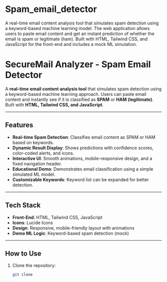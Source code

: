 # Spam_email_detector
A real-time email content analysis tool that simulates spam detection using a keyword-based machine learning model. The web application allows users to paste email content and get an instant prediction of whether the email is spam or legitimate (ham). Built with HTML, Tailwind CSS, and JavaScript for the front-end and includes a mock ML simulation.
# SecureMail Analyzer - Spam Email Detector

A **real-time email content analysis tool** that simulates spam detection using a keyword-based machine learning approach. Users can paste email content and instantly see if it is classified as **SPAM** or **HAM (legitimate)**. Built with **HTML, Tailwind CSS, and JavaScript**.

---

## Features

- **Real-time Spam Detection**: Classifies email content as SPAM or HAM based on keywords.
- **Dynamic Result Display**: Shows predictions with confidence scores, color-coded alerts, and icons.
- **Interactive UI**: Smooth animations, mobile-responsive design, and a fixed navigation header.
- **Educational Demo**: Demonstrates email classification using a simple simulated ML model.
- **Customizable Keywords**: Keyword list can be expanded for better detection.

---

## Tech Stack

- **Front-End**: HTML, Tailwind CSS, JavaScript  
- **Icons**: Lucide Icons  
- **Design**: Responsive, mobile-friendly layout with animations  
- **Demo ML Logic**: Keyword-based spam detection (mock)

---

## How to Use

1. Clone the repository:
   ```bash
   git clone 

